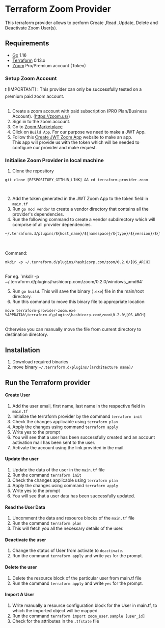 # Terraform Zoom Provider

This terraform provider allows to perform Create ,Read ,Update, Delete and Deactivate Zoom User(s). 


## Requirements

* [Go](https://golang.org/doc/install) 1.16 <br>
* [Terraform](https://www.terraform.io/downloads.html) 0.13.x <br/>
* [Zoom](https://zoom.us/) Pro/Premium account (Token)


### Setup Zoom Account
 :heavy_exclamation_mark:  [IMPORTANT] : This provider can only be successfully tested on a premium paid zoom account. <br><br>

1. Create a zoom account with paid subscription (PRO Plan/Business Account). (https://zoom.us/)<br>
2. Sign in to the zoom account.<br>
3. Go to [Zoom Marketplace](https://marketplace.zoom.us/)<br>
4. Click on `Build App`. For our purpose we need to make a JWT App. <br>
5. Follow this [Create JWT Zoom App](https://marketplace.zoom.us/docs/guides/build/jwt-app) website to make an app. <br>
This app will provide us with the token which will be needed to configure our provider and make request. <br>


### Initialise Zoom Provider in local machine 
1. Clone the repository 
```
git clone [RESPOSITORY_GITHUB_LINK] && cd terraform-provider-zoom
``` 
<br>

2. Add the token generated in the JWT Zoom App to the token field in `main.tf` <br>
3. Run `go mod vendor` to create a vendor directory that contains all the provider's dependencies. <br>
4. Run the following command to create a vendor subdirectory which will comprise of  all provider dependencies. <br>
```
~/.terraform.d/plugins/${host_name}/${namespace}/${type}/${version}/${target}
``` 
<br><br>
Command: 
```
mkdir -p ~/.terraform.d/plugins/hashicorp.com/zoom/0.2.0/[OS_ARCH]
```
<br>
</t> For eg. `mkdir -p ~/.terraform.d/plugins/hashicorp.com/zoom/0.2.0/windows_amd64`<br>

5. Run `go build`. This will save the binary (`.exe`) file in the main/root directory. <br>
6. Run this command to move this binary file to appropriate location <br>
 ```
 move terraform-provider-zoom.exe %APPDATA%\terraform.d\plugins\hashicorp.com\zoom\0.2.0\[OS_ARCH]
 ``` 
 <br>
Otherwise you can manually move the file from current directory to destination directory.<br>


## Installation

1. Download required binaries <br>
2. move binary `~/.terraform.d/plugins/[architecture name]/`


## Run the Terraform provider

#### Create User
1. Add the user email, first name, last name in the respective field in `main.tf`
2. Initialize the terraform provider by the command `terraform init`
3. Check the changes applicable using `terraform plan`
4. Apply the changes using command `terraform apply`
5. Write yes to the prompt
6. You will see that a user has been successfully created and an account activation mail has been sent to the user.
7. Activate the account using the link provided in the mail.

#### Update the user
1. Update the data of the user in the `main.tf` file
2. Run the command `terraform init`
3. Check the changes applicable using `terraform plan`
4. Apply the changes using command `terraform apply`
5. Write yes to the prompt
6. You will see that a user data has been successfully updated.

#### Read the User Data
1. Uncomment the data and resource blocks of the `main.tf` file
2. Run the command `terraform plan`
3. This will fetch you all the necessary details of the user.

#### Deactivate the user
1. Change the status of User from activate to `deactivate`.
2. Run the command `terraform apply` and write `yes` for the prompt.

#### Delete the user
1. Delete the resource block of the particular user from main.tf file 
2. Run the command `terraform apply` and write `yes` for the prompt.

#### Import A User
1. Write manually a resource configuration block for the User in main.tf, to which the imported object will be mapped.
2. Run the command `terraform import zoom_user.sample [user_id]`
3. Check for the attributes in the `.tfstate` file
